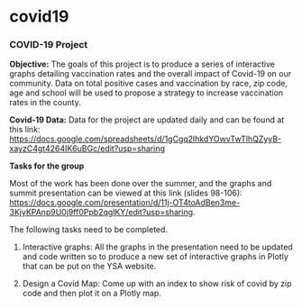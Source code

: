 # covid19

### **COVID-19 Project**

**Objective:**
The goals of this project is to produce a series of interactive graphs detailing vaccination rates and the overall impact of Covid-19 on our community. Data on total positive cases and vaccination by race, zip code, age and school will be used to propose a strategy to increase vaccination rates in the county. 

**Covid-19 Data:**
Data for the project are updated daily and can be found at this link: https://docs.google.com/spreadsheets/d/1gCgq2lhkdYOwvTwTlhQZyyB-xayzC4gt4264IK6uBGc/edit?usp=sharing  

**Tasks for the group**

Most of the work has been done over the summer, and the graphs and summit presentation can be viewed at this link (slides 98-106): https://docs.google.com/presentation/d/11j-OT4toAdBen3me-3KjyKPAnp9U0j9ff0Ppb2qglKY/edit?usp=sharing. 

The following tasks need to be completed.

1) Interactive graphs: All the graphs in the presentation need to be updated and code written so to produce a new set of interactive graphs in Plotly that can be put on the YSA website.

2) Design a Covid Map: Come up with an index to show risk of covid by zip code and then plot it on a Plotly map.
